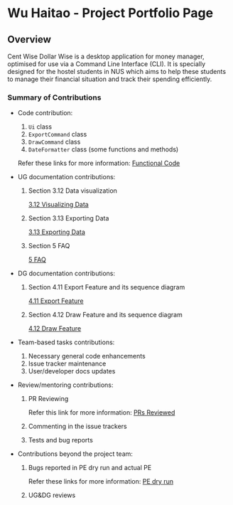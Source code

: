 # Wu Haitao - Project Portfolio Page

## Overview
Cent Wise Dollar Wise is a desktop application for money manager, optimised for use via a Command Line Interface (CLI). 
It is specially designed for the hostel students in NUS which aims to help these students to manage their 
financial situation and track their spending efficiently. 

### Summary of Contributions
* Code contribution: 
  1. `Ui` class
  2. `ExportCommand` class
  3. `DrawCommand` class
  4. `DateFormatter` class (some functions and methods)
  
  Refer these links for more information: 
  [Functional Code](https://nus-cs2113-ay2021s1.github.io/tp-dashboard/#breakdown=true&search=&sort=groupTitle&sortWithin=title&since=2020-09-27&timeframe=commit&mergegroup=&groupSelect=groupByRepos&checkedFileTypes=docs~functional-code~test-code~other&tabOpen=true&tabType=authorship&tabAuthor=Wu-Haitao&tabRepo=AY2021S1-CS2113T-F14-2%2Ftp%5Bmaster%5D&authorshipIsMergeGroup=false&authorshipFileTypes=docs~functional-code~test-code)

* UG documentation contributions:
  1. Section 3.12 Data visualization
   
     [3.12 Visualizing Data](https://github.com/AY2021S1-CS2113T-F14-2/tp/blob/master/docs/UserGuide.md#312-visualizing-data-draw)
     
  2. Section 3.13 Exporting Data
  
     [3.13 Exporting Data](https://github.com/AY2021S1-CS2113T-F14-2/tp/blob/master/docs/UserGuide.md#313-exporting-data-export)
     
  3. Section 5 FAQ
     
     [5 FAQ](https://github.com/AY2021S1-CS2113T-F14-2/tp/blob/master/docs/UserGuide.md#5-faq)

* DG documentation contributions:
  1. Section 4.11 Export Feature and its sequence diagram
     
     [4.11 Export Feature](https://github.com/AY2021S1-CS2113T-F14-2/tp/blob/master/docs/DeveloperGuide.md#411-export-feature)
      
  2. Section 4.12 Draw Feature and its sequence diagram
    
     [4.12 Draw Feature](https://github.com/AY2021S1-CS2113T-F14-2/tp/blob/master/docs/DeveloperGuide.md#412-draw-feature)

* Team-based tasks contributions:
  1. Necessary general code enhancements
  2. Issue tracker maintenance
  3. User/developer docs updates

* Review/mentoring contributions:
  1. PR Reviewing 
     
     Refer this link for more information:
     [PRs Reviewed](https://github.com/AY2021S1-CS2113T-F14-2/tp/pulls?q=is%3Apr+is%3Aclosed+reviewed-by%3AWu-Haitao)
  
  2. Commenting in the issue trackers
  3. Tests and bug reports 

* Contributions beyond the project team:
  1. Bugs reported in PE dry run and actual PE
    
     Refer these links for more information:
     [PE dry run](https://github.com/Wu-Haitao/ped/issues)
     
  2. UG&DG reviews
  